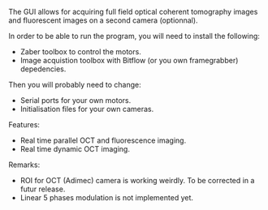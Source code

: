 The GUI allows for acquiring full field optical coherent tomography images and fluorescent images on a second camera (optionnal).

In order to be able to run the program, you will need to install the following:
- Zaber toolbox to control the motors.
- Image acquistion toolbox with Bitflow (or you own framegrabber) depedencies.

Then you will probably need to change:
- Serial ports for your own motors.
- Initialisation files for your own cameras.

Features:
- Real time parallel OCT and fluorescence imaging.
- Real time dynamic OCT imaging.

Remarks:
- ROI for OCT (Adimec) camera is working weirdly. To be corrected in a futur release.
- Linear 5 phases modulation is not implemented yet.